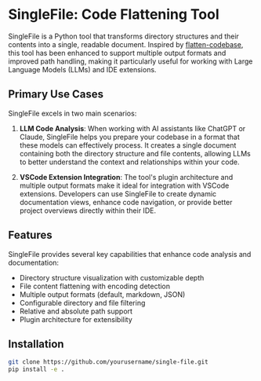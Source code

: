 # SingleFile: Code Flattening Tool

SingleFile is a Python tool that transforms directory structures and their contents into a single, readable document. Inspired by [flatten-codebase](https://github.com/VictorHenrique317/flatten-codebase), this tool has been enhanced to support multiple output formats and improved path handling, making it particularly useful for working with Large Language Models (LLMs) and IDE extensions.

## Primary Use Cases

SingleFile excels in two main scenarios:

1. **LLM Code Analysis**: When working with AI assistants like ChatGPT or Claude, SingleFile helps you prepare your codebase in a format that these models can effectively process. It creates a single document containing both the directory structure and file contents, allowing LLMs to better understand the context and relationships within your code.

2. **VSCode Extension Integration**: The tool's plugin architecture and multiple output formats make it ideal for integration with VSCode extensions. Developers can use SingleFile to create dynamic documentation views, enhance code navigation, or provide better project overviews directly within their IDE.

## Features

SingleFile provides several key capabilities that enhance code analysis and documentation:

- Directory structure visualization with customizable depth
- File content flattening with encoding detection
- Multiple output formats (default, markdown, JSON)
- Configurable directory and file filtering
- Relative and absolute path support
- Plugin architecture for extensibility

## Installation

```bash
git clone https://github.com/yourusername/single-file.git
pip install -e .
